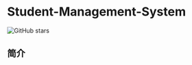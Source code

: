 # Student-Management-System
![GitHub stars](https://img.shields.io/github/stars/Xu-guangyun/Student-Management-System) 

## 简介
